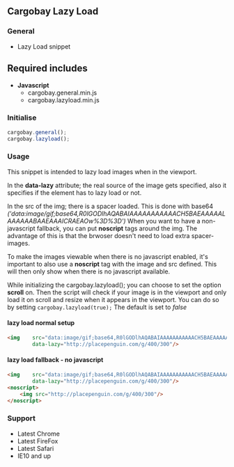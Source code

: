 ## Cargobay Lazy Load

### General
- Lazy Load snippet

## Required includes
- **Javascript**
    - cargobay.general.min.js
    - cargobay.lazyload.min.js

### Initialise
```javascript
cargobay.general();
cargobay.lazyload();
```

### Usage

This snippet is intended to lazy load images when in the viewport. 

In the **data-lazy** attribute; the real source of the image gets specified, also it specifies if the element has to lazy load or not. 

In the src of the img; there is a spacer loaded. This is done with base64 *('data:image/gif;base64,R0lGODlhAQABAIAAAAAAAAAAACH5BAEAAAAALAAAAAABAAEAAAICRAEAOw%3D%3D')* 
When you want to have a non-javascript fallback, you can put **noscript** tags around the img. The advantage of this is that the brwoser doesn't need to load extra spacer-images.

To make the images viewable when there is no javascript enabled, it's important to also use a **noscript** tag with the image and src defined. This will then only show when there is no javascript available.

While initializing the cargobay.lazyload(); you can choose to set the option **scroll** on. Then the script will check if your image is in the viewport and only load it on scroll and resize when it appears in the viewport. 
You can do so by setting `cargobay.lazyload(true);` 
The default is set to *false*

#### lazy load normal setup
```html
<img    src="data:image/gif;base64,R0lGODlhAQABAIAAAAAAAAAAACH5BAEAAAAALAAAAAABAAEAAAICRAEAOw%3D%3D"
        data-lazy="http://placepenguin.com/g/400/300"/>                
```

#### lazy load fallback - no javascript
```html
<img    src="data:image/gif;base64,R0lGODlhAQABAIAAAAAAAAAAACH5BAEAAAAALAAAAAABAAEAAAICRAEAOw%3D%3D"
        data-lazy="http://placepenguin.com/g/400/300"/>
<noscript>
    <img src="http://placepenguin.com/g/400/300"/>
</noscript>
```

### Support
- Latest Chrome
- Latest FireFox
- Latest Safari
- IE10 and up
